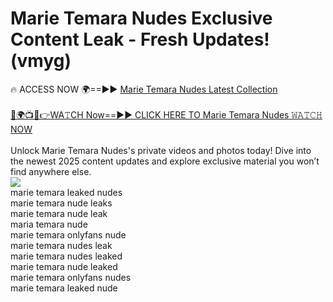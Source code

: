 # Marie Temara Nudes Exclusive Content Leak - Fresh Updates! (vmyg)

🔥 ACCESS NOW 🌍==►► <a href="https://tinyurl.com/2mz8nhtm" rel="nofollow">Marie Temara Nudes Latest Collection</a>
<br><br>
[🔴🌍📺📱👉WA𝚃CH Now==►► CLICK HERE TO Marie Temara Nudes 𝚆𝙰𝚃𝙲𝙷 NOW](https://tinyurl.com/2mz8nhtm)
<br><br>
Unlock Marie Temara Nudes's private videos and photos today! Dive into the newest 2025 content updates and explore exclusive material you won’t find anywhere else.
<br>
<a href="https://tinyurl.com/2mz8nhtm" rel="nofollow" data-target="animated-image.originalLink"><img src="https://camo.githubusercontent.com/8a4f000d20f83aca3bf7ec5f350d767afa0574a8a352519fd8cfa583a6f93a33/68747470733a2f2f692e696d6775722e636f6d2f644a486b345a712e676966" data-canonical-src="https://i.imgur.com/dJHk4Zq.gif" style="max-width: 100%; display: inline-block;" data-target="animated-image.originalImage"></a>
<br>
marie temara leaked nudes<br>
marie temara nude leaks<br>
marie temara nude leak<br>
maria temara nude<br>
marie temara onlyfans nude<br>
marie temara nudes leak<br>
marie temara nudes leaked<br>
marie temara nude leaked<br>
marie temara onlyfans nudes<br>
marie temara leaked nude